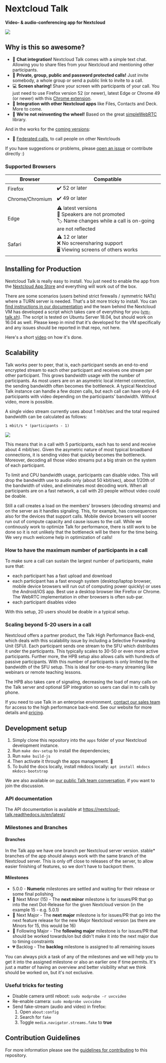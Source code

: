 # Nextcloud Talk

**Video- & audio-conferencing app for Nextcloud**

![](https://raw.githubusercontent.com/nextcloud/spreed/master/docs/call-in-action.png)

## Why is this so awesome?

* 💬 **Chat integration!** Nextcloud Talk comes with a simple text chat. Allowing you to share files from your Nextcloud and mentioning other participants.
* 👥 **Private, group, public and password protected calls!** Just invite somebody, a whole group or send a public link to invite to a call.
* 💻 **Screen sharing!** Share your screen with participants of your call. You just need to use Firefox version 52 (or newer), latest Edge or Chrome 49 (or newer) with this [Chrome extension](https://chrome.google.com/webstore/detail/screensharing-for-nextclo/kepnpjhambipllfmgmbapncekcmabkol).
* 🚀 **Integration with other Nextcloud apps** like Files, Contacts and Deck. More to come.
* 🙈 **We’re not reinventing the wheel!** Based on the great [simpleWebRTC](https://simplewebrtc.com/) library.

And in the works for the [coming versions](https://github.com/nextcloud/spreed/milestones/):
* 🙋 [Federated calls](https://github.com/nextcloud/spreed/issues/21), to call people on other Nextclouds

If you have suggestions or problems, please [open an issue](https://github.com/nextcloud/spreed/issues) or contribute directly :)

### Supported Browsers

| Browser | Compatible |
|---|---|
| Firefox | ✔️ 52 or later |
| Chrome/Chromium | ✔️ 49 or later |
| Edge | ⚠️ latest versions <br> 🎤 Speakers are not promoted <br> 🏷 Name changes while a call is on-going are not reflected |
| Safari | ⚠️ 12 or later <br> ❌ No screensharing support <br> 🖥 Viewing screens of others works |


## Installing for Production

Nextcloud Talk is really easy to install. You just need to enable the app from the [Nextcloud App Store](https://apps.nextcloud.com/apps/spreed) and everything will work out of the box.

There are some scenarios (users behind strict firewalls / symmetric NATs) where a TURN server is needed. That's a bit more tricky to install. You can [find instructions in our documentation](https://nextcloud-talk.readthedocs.io/en/latest/TURN/) and the team behind the Nextcloud VM has developed a script which takes care of everything for you ([vm-talk.sh](https://github.com/nextcloud/vm/blob/master/apps/talk.sh)). The script is tested on Ubuntu Server 18.04, but should work on 16.04 as well. Please keep in mind that it's developed for the VM specifically and any issues should be reported in that repo, not here.

Here's a short [video](https://youtu.be/KdTsWIy4eN0) on how it's done.

## Scalability 

Talk works peer to peer, that is, each participant sends an end-to-end encrypted stream to each other participant and receives one stream per other participant. This grows bandwidth usage with the number of participants. As most users are on an asymetric local internet connection, the sending bandwidth often becomes the bottleneck. A typical Nextcloud Talk instance can handle a few dozen calls, but each call can have only 4-6 participants with video depending on the participants' bandwidth. Without video, more is possible.

A single video stream currently uses about 1 mbit/sec and the total required bandwidth can be calculated as follows:

```
1 mbit/s * (participants - 1)
```

![](https://github.com/nextcloud/spreed/raw/e419b79819963a631ce811ffed432853ec4723c2/docs/HPB-P2P.svg.png)

This means that in a call with 5 participants, each has to send and receive about 4 mbit/sec. Given the asymetric nature of most typical broadband connections, it is sending video that quickly becomes the bottleneck. Moreover, decoding all those video streams put a big strain on the system of each participant.

To limit and CPU bandwidth usage, participants can disable video. This will drop the bandwidth use to audio only (about 50 kbit/sec), about 1/20th of the bandwidth of video, and eliminates most decoding work. When all participants are on a fast network, a call with 20 people without video could be doable.

Still a call creates a load on the members' browsers (decoding streams) and on the server as it handles signaling. This, for example, has consequences also for the devices that support calls. Mobile device browsers will sooner run out of compute capacity and cause issues to the call. While we continously work to optimize Talk for performance, there is still work to be done so it is not unlikely that the bottleneck will be there for the time being. We very much welcome help in optimization of calls!

### How to have the maximum number of participants in a call

To make sure a call can sustain the largest number of participants, make sure that:
* each participant has a fast upload and download
* each participant has a fast enough system (desktop/laptop browser, mobile device browsers will run out of computing power quickly) or uses the Android/iOS app. Best use a desktop browser like Firefox or Chrome. The WebRTC implementation in other browsers is often sub-par.
* each participant disables video

With this setup, 20 users should be doable in a typical setup.

### Scaling beyond 5-20 users in a call

Nextcloud offers a partner product, the Talk High Performance Back-end, which deals with this scalability issue by including a Selective Forwarding Unit (SFU). Each participant sends one stream to the SFU which distributes it under the participants. This typically scales to 30-50 or even more active participants. Further more, the HPB setup also allows calls with hundreds of passive participants. With this number of participants is only limited by the bandwidth of the SFU setup. This is ideal for one-to-many streaming like webinars or remote teaching lessons.

The HPB also takes care of signaling, decreasing the load of many calls on the Talk server and optional SIP integration so users can dial in to calls by phone.

If you need to use Talk in an enterprise environment, [contact our sales team](https://nextcloud.com/enterprise/buy/) for access to the high performance back-end. See our website for more details and [pricing](https://nextcloud.com/talk/#scalability).

## Development setup

1. Simply clone this repository into the `apps` folder of your Nextcloud development instance.
2. Run `make dev-setup` to install the dependencies;
3. Run `make build-js`
4. Then activate it through the apps management. :tada:
5. To build the docs locally, install mkdocs locally: `apt install mkdocs mkdocs-bootstrap`

We are also available on [our public Talk team conversation](https://cloud.nextcloud.com/call/c7fz9qpr), if you want to join the discussion.

### API documentation

The API documentation is available at https://nextcloud-talk.readthedocs.io/en/latest/

### Milestones and Branches

#### Branches

In the Talk app we have one branch per Nextcloud server version. stable* branches of the app should always work with the same branch of the Nextcloud server.
This is only off close to releases of the server, to allow easier finishing of features, so we don't have to backport them.

#### Milestones

* 5.0.0 - **Numeric** milestones are settled and waiting for their release or some final polishing
* 💙 Next Minor (15) - The **next minor** milestone is for issues/PR that go into the next Dot-Release for the given Nextcloud version (in the example 15 - e.g. 5.0.1)
* 💚 Next Major - The **next major** milestone is for issues/PR that go into the next feature release for the new Major Nextcloud version (as there are Minors for 15, this would be 16)
* 💛 Following Major - The **following major** milestone is for issues/PR that should be worked towards/on but didn't make it into the next major due to timing constraints
* 💔 Backlog - The **backlog** milestone is assigned to all remaining issues

You can always pick a task of any of the milestones and we will help you to get it into the assigned milestone or also an earlier one if time permits. It's just a matter of having an overview and better visibility what we think should be worked on, but it's not exclusive.


### Useful tricks for testing

* Disable camera until reboot: `sudo modprobe -r uvcvideo`
* Re-enable camera: `sudo modprobe uvcvideo`
* Send fake-stream (audio and video) in firefox:
  1. Open `about:config`
  2. Search for `fake`
  3. Toggle `media.navigator.streams.fake` to **true**


## Contribution Guidelines

For more information please see the [guidelines for contributing](https://github.com/nextcloud/spreed/blob/master/.github/contributing.md) to this repository.
